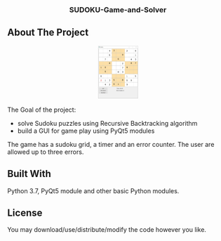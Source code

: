 
<!-- PROJECT LOGO -->
<h3 align="center">SUDOKU-Game-and-Solver</h3>

<!-- ABOUT THE PROJECT -->
## About The Project

<p align="center">
  <a href="https://github.com/othneildrew/Best-README-Template">
    <img src="images/sudoku_gui.JPG" alt="Sudoku GUI Capture" width="91" height="120">
  </a>
</p>

The Goal of the project:
* solve Sudoku puzzles using Recursive Backtracking algorithm
* build a GUI for game play using PyQt5 modules

The game has a sudoku grid, a timer and an error counter. The user are allowed up to three errors.

## Built With
Python 3.7, PyQt5 module and other basic Python modules.

## License
You may download/use/distribute/modify the code however you like.
